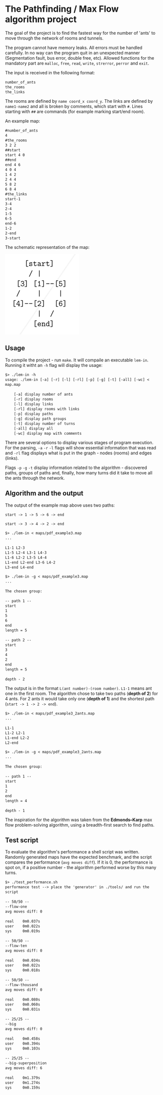 # The Pathfinding / Max Flow algorithm project

The goal of the project is to find the fastest way for the number of 'ants' to move through the network of rooms and tunnels.

The program cannot have memory leaks. All errors must be handled carefully. In no way can the program quit in an unexpected manner (Segmentation fault, bus error, double free, etc). Allowed functions for the mandatory part are `malloc`, `free`, `read`, `write`, `strerror`, `perror` and `exit`.

The input is received in the following format:
```console
number_of_ants
the_rooms
the_links
```
The rooms are defined by `name coord_x coord_y`. The links are defined by `name1-name2` and all is broken by comments, which start with `#`. Lines starting with `##` are commands (for example marking start/end room).

An example map:
```console
#number_of_ants
4
#the_rooms
3 2 2
##start
start 4 0
##end
end 4 6
4 0 4
1 4 2
2 4 4
5 8 2
6 8 4
#the_links
start-1
3-4
2-4
1-5
6-5
end-6
1-2
2-end
3-start
```

The schematic representation of the map:

![map](https://github.com/sharvas/lem_in/raw/master/images/map.png)

## Usage

To compile the project - run `make`. It will compaile an executable `lem-in`. Running it witht an `-h` flag will display the usage:
```console
$> ./lem-in -h
usage: ./lem-in [-a] [-r] [-l] [-rl] [-p] [-g] [-t] [-all] [-wc] < map.map

    [-a] display number of ants
    [-r] display rooms
    [-l] display links
    [-rl] display rooms with links
    [-p] display paths
    [-g] display path groups
    [-t] display number of turns
    [-all] display all
    [-wc] display map with comments
```

There are several options to display various stages of program execution. For the parsing, `-a` `-r` `-l` flags will show essential information that was read and `-rl` flag displays what is put in the graph - nodes (rooms) and edges (links).

Flags `-p` `-g` `-t` display information related to the algorithm - discovered paths, groups of paths and, finally, how many turns did it take to move all the ants through the network.

## Algorithm and the output

The output of the example map above uses two paths:
```
start -> 1 -> 5 -> 6 -> end
```
```
start -> 3 -> 4 -> 2 -> end
```
```console
$> ./lem-in < maps/pdf_example3.map
...

L1-1 L2-3
L1-5 L2-4 L3-1 L4-3
L1-6 L2-2 L3-5 L4-4
L1-end L2-end L3-6 L4-2
L3-end L4-end
```
```console
$> ./lem-in -g < maps/pdf_example3.map
...

The chosen group:

-- path 1 --
start
1
5
6
end
length = 5

-- path 2 --
start
3
4
2
end
length = 5

depth - 2
```

The output is in the format `L(ant number)-(room number)`. `L1-1` means ant one in the first room. The algorithm chose to take two paths (**depth of 2**) for 4 ants. For 2 ants it would take only one (**depth of 1**) and the shortest path (`start -> 1 -> 2 -> end`).

```console
$> ./lem-in < maps/pdf_example3_2ants.map
...

L1-1
L1-2 L2-1
L1-end L2-2
L2-end
```

```console
$> ./lem-in -g < maps/pdf_example3_2ants.map
...

The chosen group:

-- path 1 --
start
1
2
end
length = 4

depth - 1
```

The inspiration for the algorithm was taken from the **Edmonds–Karp** max flow problem-solving algorithm, using a breadth-first search to find paths.

## Test script

To evaluate the algorithm's performance a shell script was written. Randomly generated maps have the expected benchmark, and the script compares the performance (`avg moves diff`). If it is 0, the performance is spot on, if a positive number - the algorithm performed worse by this many turns.

```console
$> ./test_performance.sh
performance test --> place the 'generator' in ./tools/ and run the script

-- 50/50 --
--flow-one
avg moves diff: 0

real    0m0.037s
user    0m0.022s
sys     0m0.019s

-- 50/50 --
--flow-ten
avg moves diff: 0

real    0m0.034s
user    0m0.022s
sys     0m0.018s

-- 50/50 --
--flow-thousand
avg moves diff: 0

real    0m0.080s
user    0m0.060s
sys     0m0.031s

-- 25/25 --
--big
avg moves diff: 0

real    0m0.458s
user    0m0.394s
sys     0m0.103s

-- 25/25 --
--big-superposition
avg moves diff: 6

real    0m1.379s
user    0m1.274s
sys     0m0.159s
```
